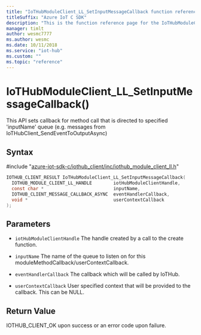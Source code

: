 ```yaml
---                             
title: "IoTHubModuleClient_LL_SetInputMessageCallback function reference | Microsoft Docs" 
titleSuffix: "Azure IoT C SDK"            
description: "This is the function reference page for the IoTHubModuleClient_LL_SetInputMessageCallback() function in the Azure IoT C SDK. This SDK is used with Azure IoT Hub and Azure IoT Hub Device Provisioning Service"            
manager: timlt                 
author: wesmc7777              
ms.author: wesmc               
ms.date: 10/11/2018                    
ms.service: "iot-hub"             
ms.custom: ""                
ms.topic: "reference"        
---                            
```


# IoTHubModuleClient_LL_SetInputMessageCallback()

This API sets callback for method call that is directed to specified 'inputName' queue (e.g. messages from IoTHubClient_SendEventToOutputAsync)

## Syntax

\#include "[azure-iot-sdk-c/iothub_client/inc/iothub_module_client_ll.h](../iothub-module-client-ll-h.md)"  
```C
IOTHUB_CLIENT_RESULT IoTHubModuleClient_LL_SetInputMessageCallback(
  IOTHUB_MODULE_CLIENT_LL_HANDLE        iotHubModuleClientHandle,
  const char *                          inputName,
  IOTHUB_CLIENT_MESSAGE_CALLBACK_ASYNC  eventHandlerCallback,
  void *                                userContextCallback
);
```

## Parameters
* `iotHubModuleClientHandle` The handle created by a call to the create function. 

* `inputName` The name of the queue to listen on for this moduleMethodCallback/userContextCallback. 

* `eventHandlerCallback` The callback which will be called by IoTHub. 

* `userContextCallback` User specified context that will be provided to the callback. This can be NULL.

## Return Value
IOTHUB_CLIENT_OK upon success or an error code upon failure.

